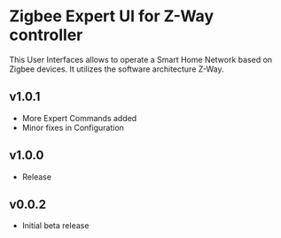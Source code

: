 Zigbee Expert UI for Z-Way controller
==============

This User Interfaces allows to operate a Smart Home Network based on Zigbee devices. It utilizes the software architecture Z-Way.

## v1.0.1
- More Expert Commands added
- Minor fixes in Configuration

## v1.0.0
- Release

## v0.0.2
- Initial beta release
